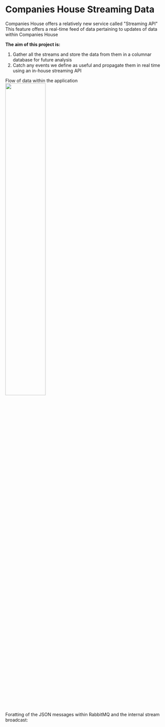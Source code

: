 # Companies House Streaming Data
Companies House offers a relatively new service called "Streaming API"<br>
This feature offers a real-time feed of data pertaining to updates of data within Companies House<br>

<b>The aim of this project is:</b> <br>
1. Gather all the streams and store the data from them in a columnar database for future analysis
2. Catch any events we define as useful and propagate them in real time using an in-house streaming API

Flow of data within the application<br>
<img src="https://i.imgur.com/LQ6mh56.png" style="width:50%" /><br>

Foratting of the JSON messages within RabbitMQ and the internal stream broadcast:
<br><br>

